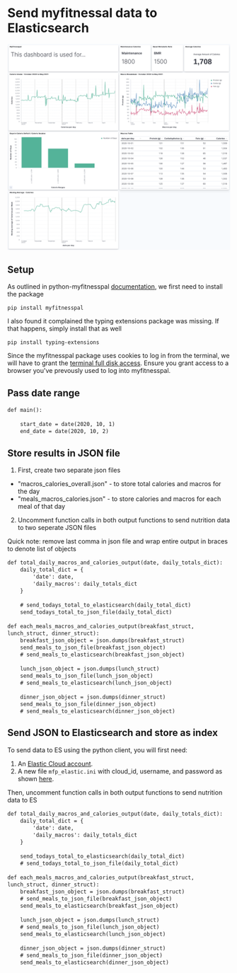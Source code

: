 # Send myfitnessal data to Elasticsearch

![Screenshot](myfitnesspalKibana.png)

## Setup
As outlined in python-myfitnesspal [documentation](https://python-myfitnesspal.readthedocs.io/en/latest/getting_started.html), we first need to install the package
```
pip install myfitnesspal
```

I also found it complained the typing extensions package was missing. If that happens, simply install that as well
```
pip install typing-extensions
```

Since the myfitnesspal package uses cookies to log in from the terminal, we will have to grant the [terminal full disk access](https://osxdaily.com/2018/10/09/fix-operation-not-permitted-terminal-error-macos/). Ensure you grant access to a browser you've prevously used to log into myfitnesspal.

## Pass date range

```
def main():

    start_date = date(2020, 10, 1)
    end_date = date(2020, 10, 2)
```

## Store results in JSON file
1. First, create two separate json files 
- "macros_calories_overall.json" - to store total calories and macros for the day
- "meals_macros_calories.json" - to store calories and macros for each meal of that day

2. Uncomment function calls in both output functions to send nutrition data to two seperate JSON files

Quick note: remove last comma in json file and wrap entire output in braces to denote list of objects

```
def total_daily_macros_and_calories_output(date, daily_totals_dict):
    daily_total_dict = {
        'date': date,
        'daily_macros': daily_totals_dict
    }

    # send_todays_total_to_elasticsearch(daily_total_dict)
    send_todays_total_to_json_file(daily_total_dict)

def each_meals_macros_and_calories_output(breakfast_struct, lunch_struct, dinner_struct):
    breakfast_json_object = json.dumps(breakfast_struct)
    send_meals_to_json_file(breakfast_json_object)
    # send_meals_to_elasticsearch(breakfast_json_object)

    lunch_json_object = json.dumps(lunch_struct)
    send_meals_to_json_file(lunch_json_object)
    # send_meals_to_elasticsearch(lunch_json_object)

    dinner_json_object = json.dumps(dinner_struct)
    send_meals_to_json_file(dinner_json_object)
    # send_meals_to_elasticsearch(dinner_json_object)
```

## Send JSON to Elasticsearch and store as index
To send data to ES using the python client, you will first need:

1. An [Elastic Cloud account](https://cloud.elastic.co/).
2. A new file ```mfp_elastic.ini``` with cloud_id, username, and password as shown [here](https://www.elastic.co/guide/en/elasticsearch/client/python-api/current/connecting.html).

Then, uncomment function calls in both output functions to send nutrition data to ES

```
def total_daily_macros_and_calories_output(date, daily_totals_dict):
    daily_total_dict = {
        'date': date,
        'daily_macros': daily_totals_dict
    }

    send_todays_total_to_elasticsearch(daily_total_dict)
    # send_todays_total_to_json_file(daily_total_dict)

def each_meals_macros_and_calories_output(breakfast_struct, lunch_struct, dinner_struct):
    breakfast_json_object = json.dumps(breakfast_struct)
    # send_meals_to_json_file(breakfast_json_object)
    send_meals_to_elasticsearch(breakfast_json_object)

    lunch_json_object = json.dumps(lunch_struct)
    # send_meals_to_json_file(lunch_json_object)
    send_meals_to_elasticsearch(lunch_json_object)

    dinner_json_object = json.dumps(dinner_struct)
    # send_meals_to_json_file(dinner_json_object)
    send_meals_to_elasticsearch(dinner_json_object)
```